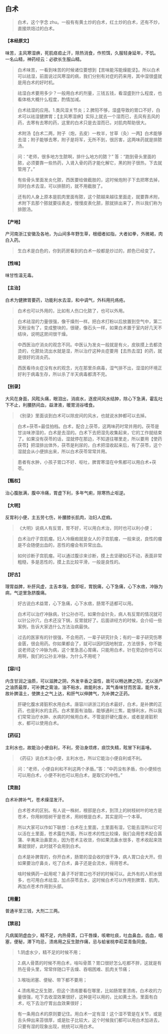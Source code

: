 ## 白术

> 白术，这个字念 zhu。一般有有黄土炒的白术，红土炒的白术，还有不炒，直接烘焙过的白术。

#### 【本经原文】
味苦，主风寒湿痹，死肌痉疸止汗，除热消食，作煎饵，久服轻身延年，不饥。
一名山精，神药经云：必欲长生服山精。

> 白术味苦，一看到味苦的时候诸位要想到【苦味能泻能燥能坚】。所以白术可以祛湿，前面说过风寒湿的病，我们分别有对症的药来用，其中湿很盛就是用白术的好时机。

> 祛湿白术要用多少？一般用白术的剂量，三钱五钱，看湿盛到什么程度，也看体格大概什么程度，酌情加减。

> 白术祛湿的应用。1.类风湿关节炎；2.脾阳不够，湿盛导致的胃口不好，白术可以祛湿健脾胃；【主风寒湿痹】实际上就去一个湿而已，去风有去风的药，去寒有去寒的药，这里的白术只是去湿而已，对肌肉帮助很大。

> 术附汤【白术二两，附子（炮，去皮）一枚半，甘草（灸）一两】白术能够去湿；附子能够去寒，附子是将军，无所不到，很厉害，这两味药就是排脓汤。

> 问：“老师，很多地方生脓啊，排什么地方的脓？” 答：“跑到骨头里面的脓，必须要靠一些热药，入肾入骨的药才能化解它，黑的附子很热，下去就管用了。”

> 有些骨头里面发炎化脓，西医要给做截肢的，这时候炮附子下去把寒去掉，同时白术去湿，可以排脓的，就不用截肢了。

> 还有的人身上原本是肌肉里面有脓，这个脓越来越往里面走，就要靠术附，术附下去那个脓就要往表走，慢慢皮表化脓，脓就排出来了，所以我们称为排脓汤。

#### 【产地】
产河南浙江安徽及各地，为山间多年野生草，根细者如指，大者如拳，外微褐，肉白入药。

> 生白术是白色的，你到药房看到的白术一般都是炒过的，颜色已经变了。

#### 【性味】
味甘性温无毒。
#### 【主治】
白术为健脾胃要药，功能利水去湿，和中调气，外科用托疡疮。

> 白术也可以外用的，比如有人伤口化脓了，也可以外用。

> 白术祛湿的力量很强，像干燥剂一样。把白术打粉以后放置到空气中，第二天粉没有了，变成整块的，很硬，像石头一样，如果白术置于室内好几天不结块，说明这房间很干燥。

> 中西医治疗消炎的观念不同。中医认为发炎一般就是有火，皮肤摸上去都烫烫的，化脓处流出水就是湿，所以治疗这种炎症要用【去热去湿】的药，就是很好的消炎药。

> 西医看待炎症没有水的观念，光在那里杀病毒，湿气排不出，湿湿的环境正好利于病毒生存，所以杀了半天病毒都清不完。

#### 【别录】
大风在身面，风眩头痛，眼泪出，消痰水，逐皮间风水结肿，除心下急满，霍乱吐
下不止，利腰脐间血，益津液，暖胃消谷嗜食。

> 《别录》里面谈到白术可以除皮间的风水，也就说水肿都可以去掉。

> 白术+茯苓=最佳拍档。白术，配合上茯苓，这两味药时常并用的。茯苓是甘淡味渗湿的，白术是去湿的。白术下去把湿先收集起来，它的工作就结束了。如果没有茯苓的话，湿就停在那边，不知道往哪里走，所以要用【使药茯苓】把湿排出体外，茯苓是利尿的，白术把湿收起来后，有了茯苓，这个湿就会从小便排出来，所以白术茯苓常常并用。

> 患者有水肿，小孩子胃口不好、呕吐，脾胃寒湿在中焦都可以用白术+茯苓。

#### 【甄权】
治心腹胀满，腹中冷痛，胃虚下利，多年气痢，除寒热止呕逆。
#### 【大明】
反胃利小便，主五劳七伤，补腰膝长肌肉，治妇人症瘕。

> 《大明》说病人有反胃，胃不好，可以用白术治，同时也可以利小便；

> 白术治疗子宫肌瘤。妇人冷癥瘕就是女人的子宫肌瘤，一般来说，良性的瘤是不会随便出血的，恶性的瘤会有异常出血。

> 如何诊断子宫肌瘤。可以通过腹诊来诊断，摸上去坚硬如石不动，表面非常粗糙，多是恶性的，摸上去比较平滑，一般是良性的。

#### 【好古】
理胃益脾，补肝风虚，主舌本强，食即呕，胃脘痛，心下急痛，心下水痞，冲脉为病，气逆里急脐腹痛。

> 好古说白术益胃，心下急痛，心下水痞，肠胃不适都可以用。

> 白术可以治疗冲脉病，针公孙亦可。如果你会针灸，病人有反胃的情况就可以针公孙穴，白术还没下锅，反胃就好了。后面讲经方的时候，会介绍一些案例，告诉大家选什么方法治病最快。

> 过去的医家有的针很强，不会用药，一辈子研究针灸；有的一辈子研究伤寒金匮，很会用药。你如果都会了，就可以因时因地制宜，方法很多，你不能说老师这个冲脉为病，这个里急恶心胃痛，只能用白术，针在旁边你也可以用啊，我们的公孙主冲脉，为什么不用呢？

#### 【容川】
内含甘润之油质，可以滋脾之阴，外发辛香之温性，故可以畅达脾之阳，尤以浙产之油质最厚，可补脾之膏油，油不粘水，故能利水，其气香味甘而苦温，能升发，故补脾温土，使脾土之气上达，和肝气以伸脾气，为补脾之正药。

> 肝硬化腹水肾脏积水用白术‍‍‍。唐容川讲浙江的白术最好，白术，是补脾的正药，也是利水的主药。白术里面有油脂，能够通利三焦，能够利水，所以我们常常治疗水肿、水病的时候用白术。不管是肝硬化腹水，或者是肾脏积水，都可以使用白术。

#### 【药征】
主利水也，故能治小便自利，不利，旁治身烦疼，痰饮失精，眩冒下利喜唾。

> 《药征》说白术治小便，主利水也，所以它能治小便自利或不利。

> 问：“老师，小便自利和不利这两个矛盾。”答：“中药没有矛盾，你小便频也可以用白术，小便不利也可以用白术，是取它的中性。”

#### 【灵胎】
白术补脾补气，苍术燥湿发汗。

> 白术苍术的区别。有人说一株树，根部是白术，到顶上的树枝树叶的地方是苍术，你用树枝树干是苍术，用树根是白术，其实是同一个本草。

> 所以大家可以作如下联想：白术在土里面，土里面有湿，它能去湿所以它可以活在土里面，苍术露在外面，所以苍术的性比较燥，我们会用苍术配合菖蒲、辛夷来治鼻窦炎，因为苍术主收敛，你如果流鼻水很多，苍术收起来效果就很好，此时就不会用到白术。

> 白术是补脾胃的，你开白术，肠胃的湿会收的很干净，病人胃口会大开。但如果要治疗鼻炎，吃了白术，鼻子还是会流水，得用苍术。

> 啥时候俩药一起用呢？鼻子不好胃口也不好的时候可以。此外有的人积水很多，也可用白术祛湿，加点茯苓去水，这时候白术可以作用到脾胃、肌肉，再加点苍术作用到头部。

#### 【用量】
普通半至三钱，大剂二三两。
#### 【禁忌】
凡病属阴虚血少，精不足，内热骨蒸，口干唇燥，咳嗽吐痰，吐血鼻血，齿血，咽塞，便秘，滞下均忌，溃疡用之反生脓作痛，忌与蛤雀桃李菘菜青鱼同食。

> 1.阴虚水少，精不足的时候不用；

> 2.病人骨蒸的时候不用白术，啥叫骨蒸？胃口很好怎么吃都不胖，这就是有热在骨头里，常常伴随口干舌燥、吞咽困难、肌肉关节痛；‍

> 3.喉咙闭塞、便秘、带下都不要用；

> 4.溃疡用之反生脓，但这个溃疡要看在哪里，比如肠胃里溃疡，白术收的力量很强，吃下去收湿效果很好，这种是可以用的，比如黄土汤，里面有白术，吃下去治疗胃出血效果很好；

> 有一条用白术的原则要记住。用白术一定有湿！这个湿不管是在关节，或是舌头伸出来苔很厚，或是肚子比较大，这个时候我们都可以用白术加进去，只要有湿的现象出现，统统可以用白术。